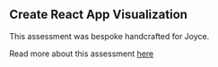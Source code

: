 ## Create React App Visualization

This assessment was bespoke handcrafted for Joyce.

Read more about this assessment [here](https://react.eogresources.com)
